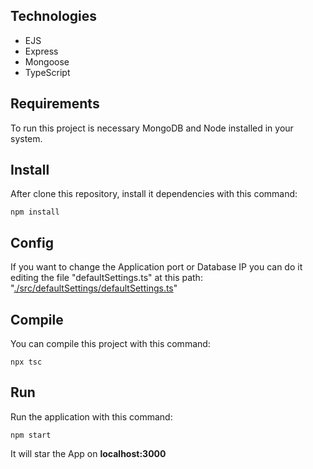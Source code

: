 ## Technologies

<div> <ul>
    <li>EJS</li>
    <li>Express</li>
    <li>Mongoose</li>
    <li>TypeScript</li>
    </ul>    
</div>

## Requirements

To run this project is necessary MongoDB and Node installed in your system.



## Install

After clone this repository, install it dependencies with this command:

`npm install`



## Config

If you want to change the Application port or Database IP you can do it editing the file "defaultSettings.ts" at this path: "<u>./src/defaultSettings/defaultSettings.ts</u>"



## Compile

You can compile this project with this command:

`npx tsc`



## Run

Run the application with this command:

`npm start`

It will star the App on **localhost:3000**
